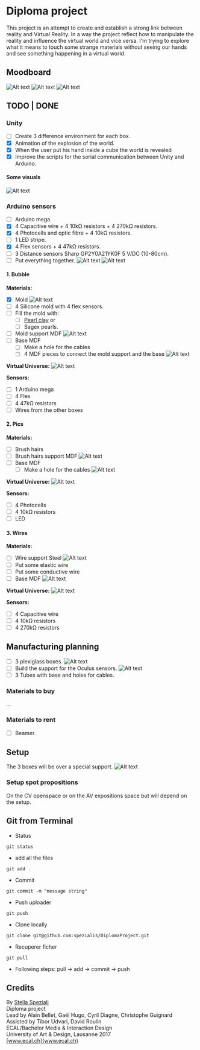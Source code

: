 # Diploma project
This project is an attempt to create and establish a strong link between reality and Virtual Reality. In a way the project reflect how to manipulate the reality and influence the virtual world and vice versa. I'm trying to explore what it means to touch some strange materials without seeing our hands and see something happening in a virtual world.

## Moodboard
![Alt text](Readme_data/Moodboard/Moodboard_Page_07.png)
![Alt text](Readme_data/Moodboard/Moodboard_Page_05.png)
![Alt text](Readme_data/Moodboard/Moodboard_Page_03.png)

## TODO | DONE
### Unity
- [ ] Create 3 difference environment for each box.
- [x] Animation of the explosion of the world.
- [x] When the user put his hand inside a cube the world is revealed
- [x] Improve the scripts for the serial communication between Unity and Arduino.

#### Some visuals
![Alt text](Readme_data/Images/Test_scene.png)

### Arduino sensors
- [ ] Arduino mega.
- [x] 4 Capacitive wire + 4 10kΩ resistors + 4 270kΩ resistors.
- [x] 4 Photocells and optic fibre + 4 10kΩ resistors.
- [ ] 1 LED stripe.
- [x] 4 Flex sensors + 4 47kΩ resistors.
- [ ] 3 Distance sensors Sharp GP2Y0A21YK0F 5 V/DC (10-80cm).
- [ ] Put everything together.
![Alt text](Readme_data/Images/Arduino_sensors_connections.png)
![Alt text](Readme_data/Images/Arduino_sensors_connections_scheme.png)

#### 1. Bubble
**Materials:**
- [x] Mold
![Alt text](Readme_data/Photos/IMG_20170510_173111.jpg)
- [ ] 4 Silicone mold with 4 flex sensors.
- [ ] Fill the mold with:
	- [ ] [Pearl clay](https://s-media-cache-ak0.pinimg.com/originals/c7/f3/d3/c7f3d376586a34ae77c89879f5f09bfa.jpg) or
	- [ ] Sagex pearls.
- [ ] Mold support MDF
![Alt text](Readme_data/Images/Bubble_mold_support.png)
- [ ] Base MDF
	- [ ] Make a hole for the cables
	- [ ] 4 MDF pieces to connect the mold support and the base
![Alt text](Readme_data/Images/Bubble_base.png)

**Virtual Universe:**
![Alt text](Readme_data/Images/Bubble_world.png)

**Sensors:**
- [ ] 1 Arduino mega
- [ ] 4 Flex
- [ ] 4 47kΩ resistors
- [ ] Wires from the other boxes

#### 2. Pics
**Materials:**
- [ ] Brush hairs
- [ ] Brush hairs support MDF
![Alt text](Readme_data/Images/Pics_support.png)
- [ ] Base MDF
	- [ ] Make a hole for the cables
![Alt text](Readme_data/Images/Pics_base.png)

**Virtual Universe:**
![Alt text](Readme_data/Images/Pics_world.png)

**Sensors:**
- [ ] 4 Photocells
- [ ] 4 10kΩ resistors
- [ ] LED

#### 3. Wires
**Materials:**
- [ ] Wire support Steel
![Alt text](Readme_data/Images/Wire_support.png)
- [ ] Put some elastic wire
- [ ] Put some conductive wire
- [ ] Base MDF
![Alt text](Readme_data/Images/Wire_base.png)

**Virtual Universe:**
![Alt text](Readme_data/Images/Wire_world.png)

**Sensors:**
- [ ] 4 Capacitive wire
- [ ] 4 10kΩ resistors
- [ ] 4 270kΩ resistors

## Manufacturing planning
- [ ] 3 plexiglass boxes.
![Alt text](Readme_data/Images/Plexi_box_2D.png)
- [ ] Build the support for the Oculus sensors.
![Alt text](Readme_data/Images/Setup_pieces_2D-02.jpg)
- [ ] 3 Tubes with base and holes for cables.

### Materials to buy
...

### Materials to rent
- [ ] Beamer.

## Setup
The 3 boxes will be over a special support.
![Alt text](Readme_data/Images/Setup_pieces_2D-01.jpg)

### Setup spot propositions
On the CV openspace or on the AV expositions space but will depend on the setup.

## Git from Terminal
- Status
```
git status
```

- add all the files
```
git add .
```

- Commit
```
git commit -m "message string"
```

- Push uploader
```
git push
```

- Clone locally
```
git clone git@github.com:spezialis/DiplomaProject.git
```

- Recuperer ficher
```
git pull
```

- Following steps:
pull -> add -> commit -> push

## Credits
By [Stella Speziali](https://stellaspeziali.myportfolio.com/)<br>
Diploma project<br>
Lead by Alain Bellet, Gaël Hugo, Cyril Diagne, Christophe Guignard<br>
Assisted by Tibor Udvari, David Roulin<br>
ECAL/Bachelor Media & Interaction Design<br>
University of Art & Design, Lausanne 2017<br>
[www.ecal.ch](www.ecal.ch)

